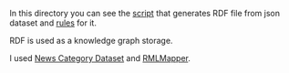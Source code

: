 In this directory you can see the [script](https://github.com/A1gord/GraduationProject/blob/master/data/generate_rdf.py) that generates RDF file from json dataset and [rules](https://github.com/A1gord/GraduationProject/blob/master/data/rules.rml.ttl) for it.

RDF is used as a knowledge graph storage.

I used [News Category Dataset](https://www.kaggle.com/datasets/rmisra/news-category-dataset) and [RMLMapper](https://github.com/RMLio/rmlmapper-java).
